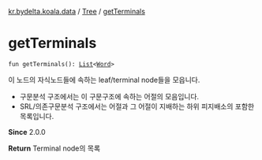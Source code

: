 [kr.bydelta.koala.data](../index.md) / [Tree](index.md) / [getTerminals](./get-terminals.md)

# getTerminals

`fun getTerminals(): `[`List`](https://kotlinlang.org/api/latest/jvm/stdlib/kotlin.collections/-list/index.html)`<`[`Word`](../-word/index.md)`>`

이 노드의 자식노드들에 속하는 leaf/terminal node들을 모읍니다.

* 구문분석 구조에서는 이 구문구조에 속하는 어절의 모음입니다.
* SRL/의존구문분석 구조에서는 어절과 그 어절이 지배하는 하위 피지배소의 포함한 목록입니다.

**Since**
2.0.0

**Return**
Terminal node의 목록

